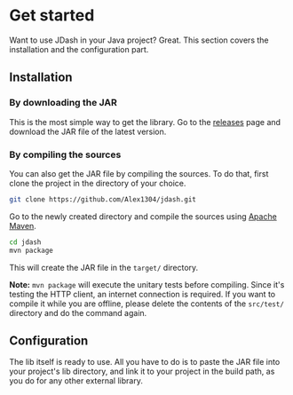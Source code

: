 # Get started

Want to use JDash in your Java project? Great. This section covers the installation and the configuration part.

## Installation

### By downloading the JAR

This is the most simple way to get the library. Go to the [releases](https://github.com/Alex1304/jdash/releases) page and download the JAR file of the latest version.

### By compiling the sources

You can also get the JAR file by compiling the sources. To do that, first clone the project in the directory of your choice.

```sh
git clone https://github.com/Alex1304/jdash.git
```

Go to the newly created directory and compile the sources using [Apache Maven](https://maven.apache.org).


```sh
cd jdash
mvn package
```

This will create the JAR file in the `target/` directory.

**Note:** `mvn package` will execute the unitary tests before compiling. Since it's testing the HTTP client, an internet connection is required. If you want to compile it while you are offline, please delete the contents of the `src/test/` directory and do the command again.

## Configuration

The lib itself is ready to use. All you have to do is to paste the JAR file into your project's lib directory, and link it to your project in the build path, as you do for any other external library.
